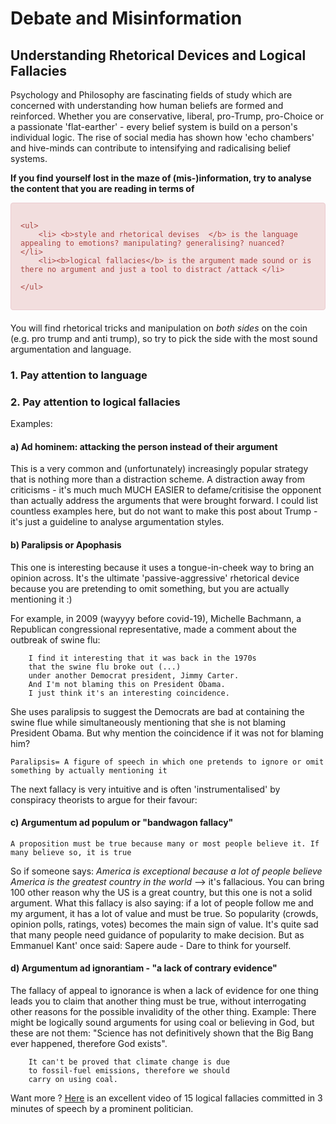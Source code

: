 # Debate and Misinformation
## Understanding Rhetorical Devices and Logical Fallacies 

Psychology and Philosophy are fascinating fields of study which are concerned with understanding how human beliefs are formed and reinforced.  Whether you are  conservative, liberal, pro-Trump, pro-Choice or a passionate 'flat-earther' - every belief system is build on a person's individual logic.  The rise of social media has shown how 'echo chambers' and hive-minds can contribute to intensifying and radicalising belief systems.

**If you find yourself lost in the maze of (mis-)information, try to analyse the content that you are reading in terms of**

 <div style="padding: 15px; border: 1px solid transparent; border-color: transparent; margin-bottom: 20px; border-radius: 4px;  color: #a94442; background-color: #f2dede; border-color: #ebccd1;">
	<div class="linelist">
		
    <ul>
        <li> <b>style and rhetorical devises  </b> is the language appealing to emotions? manipulating? generalising? nuanced?  </li>
        <li><b>logical fallacies</b> is the argument made sound or is there no argument and just a tool to distract /attack </li>
 
    </ul>
</div>
</div>


You will find rhetorical tricks and manipulation on *both sides* on the coin (e.g. pro trump and anti trump), so try to pick the side with the most sound argumentation and language. 
 

### 1. Pay attention to language

### 2. Pay attention to logical fallacies


Examples:

#### a) Ad hominem: attacking the person instead of their argument

This is a very common and (unfortunately) increasingly popular strategy that is nothing more than a distraction scheme.  A distraction away from criticisms - it's much much MUCH EASIER  to defame/critisise the opponent than actually address the arguments that were brought forward. I could list countless examples here, but do not want to make this post about Trump - it's just a guideline to analyse  argumentation styles.  

#### b) Paralipsis or Apophasis
This one is interesting because it uses a tongue-in-cheek way to bring an opinion across. It's the ultimate  'passive-aggressive' rhetorical device  because you are pretending to omit something, but you are actually mentioning it :) 

For example, in 2009 (wayyyy before covid-19), Michelle Bachmann, a Republican congressional representative, made a comment about the outbreak of swine flu:

```
	I find it interesting that it was back in the 1970s 
	that the swine flu broke out (...)
	under another Democrat president, Jimmy Carter. 
	And I'm not blaming this on President Obama. 
	I just think it's an interesting coincidence.
```

She uses paralipsis to suggest the Democrats are bad at containing the swine flue while simultaneously mentioning that she is not blaming  President Obama. But why mention the coincidence if it was not for blaming him? 

```Paralipsis= A figure of speech in which one pretends to ignore or omit something by actually mentioning it```

The next fallacy is very intuitive and is often 'instrumentalised' by conspiracy theorists to argue for their favour:

#### c) Argumentum ad populum or "bandwagon fallacy"
``A proposition must be true because many or most people believe it. If many believe so, it is true`` 

So if someone says: *America is exceptional because  a lot of people believe America is the greatest country in the world* --> it's fallacious.  You can bring 100 other reason why the US is a great country, but this one is not a solid argument. What this fallacy is also saying:  if a lot of people follow me and my argument, it has a lot of value and must be true. So popularity (crowds, opinion polls, ratings, votes) becomes the main sign of value. It's quite sad that many people need guidance of popularity to make decision. But  as Emmanuel Kant' once said: Sapere aude -  Dare to think for yourself.

#### d) Argumentum ad ignorantiam    -   "a lack of contrary evidence"
The fallacy of appeal to ignorance is when a lack of evidence for one thing leads you to claim that another thing must be true, without interrogating other reasons for the possible invalidity of the other thing.
Example:  There might be logically sound arguments for using coal or believing in God, but these are not them: "Science has not definitively shown that the Big Bang ever happened, therefore God exists".

```
	It can't be proved that climate change is due 
	to fossil-fuel emissions, therefore we should 
	carry on using coal.
```

Want more ? [Here](https://www.youtube.com/watch?v=w2CxDu7jiyE) is an excellent video of 15 logical fallacies committed in 3 minutes of speech by a prominent politician.



<!-- color: #31708f; background-color: #d9edf7; border-color: #bce8f1; blue -->
<!-- <div style="padding: 15px; border: 1px solid transparent; border-color: transparent; margin-bottom: 20px; border-radius: 4px; color: #3c763d; background-color: #dff0d8; border-color: #d6e9c6;">
I am a success message
</div>

<div style="padding: 15px; border: 1px solid transparent; border-color: transparent; margin-bottom: 20px; border-radius: 4px; color: #a94442; background-color: #f2dede; border-color: #ebccd1;">
I am an error message
</div> -->

 